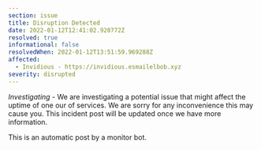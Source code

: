 ```yaml
---
section: issue
title: Disruption Detected
date: 2022-01-12T12:41:02.920772Z
resolved: true
informational: false
resolvedWhen: 2022-01-12T13:51:59.969288Z
affected:
  - Invidious - https://invidious.esmailelbob.xyz
severity: disrupted
---
```

*Investigating* - We are investigating a potential issue that might affect the uptime of one our of services. We are sorry for any inconvenience this may cause you. This incident post will be updated once we have more information.

This is an automatic post by a monitor bot.
        
